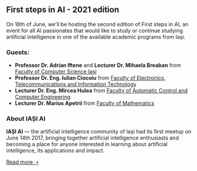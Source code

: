 ## First steps in AI - 2021 edition

On 16th of June, we'll be hosting the second edition of First steps in AI, an event for all AI passionates that would like to study or continue studying artificial intelligence in one of the available academic programs from Iași.

### Guests:
* **Professor Dr. Adrian Iftene** and **Lecturer Dr. Mihaela Breaban** from [Faculty of Computer Science Iași](https://www.uaic.ro/en/studies/faculties/faculty-computer-science/)
* **Professor Dr. Eng. Iulian Ciocoiu** from [Faculty of Electronics, Telecommunications and Information Technology](https://etti.tuiasi.ro/)
* **Lecturer Dr. Eng. Mircea Hulea** from [Faculty of Automatic Control and Computer Engineering](http://www.ace.tuiasi.ro/index.php?lang=en)
* **Lecturer Dr. Marius Apetrii** from [Faculty of Mathematics](https://www.uaic.ro/en/studies/faculties/faculty-mathematics/)

### About IAȘI AI
**IAȘI AI** — the artificial intelligence community of Iași had its first meetup on June 14th 2017, bringing together artificial intelligence enthusiasts and becoming a place for anyone interested in learning about artificial intelligence, its applications and impact.

[Read more ➝](https://iasi.ai)
